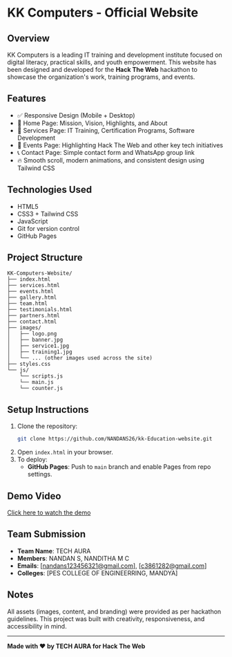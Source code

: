 
# KK Computers - Official Website

## Overview
KK Computers is a leading IT training and development institute focused on digital literacy, practical skills, and youth empowerment. This website has been designed and developed for the **Hack The Web** hackathon to showcase the organization's work, training programs, and events.

## Features
- ✅ Responsive Design (Mobile + Desktop)
- 🎯 Home Page: Mission, Vision, Highlights, and About
- 💼 Services Page: IT Training, Certification Programs, Software Development
- 🧠 Events Page: Highlighting Hack The Web and other key tech initiatives
- 📞 Contact Page: Simple contact form and WhatsApp group link
- 🔥 Smooth scroll, modern animations, and consistent design using Tailwind CSS

## Technologies Used
- HTML5
- CSS3 + Tailwind CSS
- JavaScript 
- Git for version control
- GitHub Pages 

## Project Structure
```
KK-Computers-Website/
├── index.html
├── services.html
├── events.html
├── gallery.html
├── team.html
├── testimonials.html
├── partners.html
├── contact.html
├── images/
│   ├── logo.png
│   ├── banner.jpg
│   ├── service1.jpg
│   ├── training1.jpg
│   └── ... (other images used across the site)
├── styles.css
└── js/
    └── scripts.js
    └── main.js
    └── counter.js
```

## Setup Instructions
1. Clone the repository:
   ```bash
   git clone https://github.com/NANDANS26/kk-Education-website.git
   ```
2. Open `index.html` in your browser.
3. To deploy:
   - **GitHub Pages**: Push to `main` branch and enable Pages from repo settings.

## Demo Video
[Click here to watch the demo](https://extraordinary-fairy-f03d1f.netlify.app)

## Team Submission
- **Team Name**: TECH AURA
- **Members**: NANDAN S, NANDITHA M C
- **Emails**: [nandans123456321@gmail.com], [c3861282@gmail.com]
- **Colleges**: [PES COLLEGE OF ENGINEERRING, MANDYA]

## Notes
All assets (images, content, and branding) were provided as per hackathon guidelines. This project was built with creativity, responsiveness, and accessibility in mind.

---
**Made with ❤️ by TECH AURA for Hack The Web**
